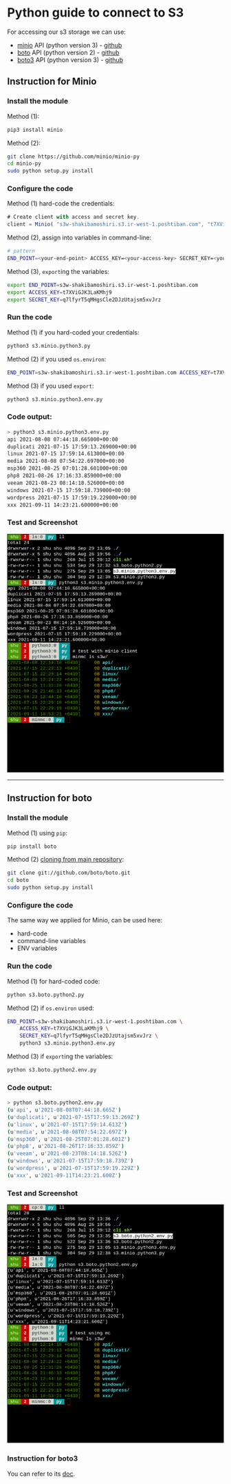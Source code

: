# Python guide to connect to S3 

For accessing our s3 storage we can use:  
 - [minio](https://docs.min.io/docs/python-client-quickstart-guide.html) API (python version 3) - [github](https://github.com/minio/minio-py)  
 - [boto](http://boto.cloudhackers.com/en/latest/s3_tut.html) API (python version 2) - [github](https://github.com/boto/boto)  
 - [boto3](https://boto3.amazonaws.com/v1/documentation/api/latest/index.html) API (python version 3) - [github](https://github.com/boto/boto3)  


## Instruction for Minio

### Install the module

Method (1):  

```bash
pip3 install minio
```

Method (2):  

```bash
git clone https://github.com/minio/minio-py
cd minio-py
sudo python setup.py install
```
### Configure the code

Method (1) hard-code the credentials:  

```js
# Create client with access and secret key.
client = Minio( "s3w-shakibamoshiri.s3.ir-west-1.poshtiban.com", "t7XViGJK3LaKMhj9", "q7lfyrT5qMHgsCle2DJzUtajsm5xvJrz")
```

Method (2), assign into variables in command-line:  

```bash
# pattern
END_POINT=<your-end-point> ACCESS_KEY=<your-access-key> SECRET_KEY=<your-secret-key> python3 your-file.py
```

Method (3), `export`ing the variables:  

```bash
export END_POINT=s3w-shakibamoshiri.s3.ir-west-1.poshtiban.com
export ACCESS_KEY=t7XViGJK3LaKMhj9
export SECRET_KEY=q7lfyrT5qMHgsCle2DJzUtajsm5xvJrz
```

### Run the code

Method (1) if you hard-coded your credentials:  

```bash
python3 s3.minio.python3.py
```

Method (2) if you used `os.environ`:  

```bash
END_POINT=s3w-shakibamoshiri.s3.ir-west-1.poshtiban.com ACCESS_KEY=t7XViGJK3LaKMhj9 SECRET_KEY=q7lfyrT5qMHgsCle2DJzUtajsm5xvJrz python3 s3.minio.python3.env.py
```

Method (3) if you used `export`:  

```bash
python3 s3.minio.python3.env.py
```

### Code output:

```bash
> python3 s3.minio.python3.env.py
api 2021-08-08 07:44:18.665000+00:00
duplicati 2021-07-15 17:59:13.269000+00:00
linux 2021-07-15 17:59:14.613000+00:00
media 2021-08-08 07:54:22.697000+00:00
msp360 2021-08-25 07:01:28.601000+00:00
php8 2021-08-26 17:16:33.859000+00:00
veeam 2021-08-23 08:14:18.526000+00:00
windows 2021-07-15 17:59:18.739000+00:00
wordpress 2021-07-15 17:59:19.229000+00:00
xxx 2021-09-11 14:23:21.600000+00:00
```

### Test and Screenshot 

![s3.minio.python3.env.py](./s3.minio.python3.env.py.png)


---

## Instruction for boto


### Install the module

Method (1) using `pip`:  

```bash
pip install boto
```

Method (2) [cloning from main repository](https://pypi.org/project/boto/):  

```bash
git clone git://github.com/boto/boto.git
cd boto
sudo python setup.py install
```



### Configure the code

The same way we applied for Minio, can be used here:  
 - hard-code
 - command-line variables
 - ENV variables


### Run the code

Method (1) for hard-coded code:  

```bash
python s3.boto.python2.py
```

Method (2) if `os.environ` used:  

```bash
END_POINT=s3w-shakibamoshiri.s3.ir-west-1.poshtiban.com \
    ACCESS_KEY=t7XViGJK3LaKMhj9 \
    SECRET_KEY=q7lfyrT5qMHgsCle2DJzUtajsm5xvJrz \
    python3 s3.minio.python3.env.py
```

Method (3) if `export`ing the variables:  

```bash
python s3.boto.python2.env.py
```

### Code output:

```bash
> python s3.boto.python2.env.py
(u'api', u'2021-08-08T07:44:18.665Z')
(u'duplicati', u'2021-07-15T17:59:13.269Z')
(u'linux', u'2021-07-15T17:59:14.613Z')
(u'media', u'2021-08-08T07:54:22.697Z')
(u'msp360', u'2021-08-25T07:01:28.601Z')
(u'php8', u'2021-08-26T17:16:33.859Z')
(u'veeam', u'2021-08-23T08:14:18.526Z')
(u'windows', u'2021-07-15T17:59:18.739Z')
(u'wordpress', u'2021-07-15T17:59:19.229Z')
(u'xxx', u'2021-09-11T14:23:21.600Z')
```

### Test and Screenshot 

![s3.boto.python2.env.py.png](./s3.boto.python2.env.py.png)


### Instruction for boto3

You can refer to its [doc](https://github.com/boto/boto3).


